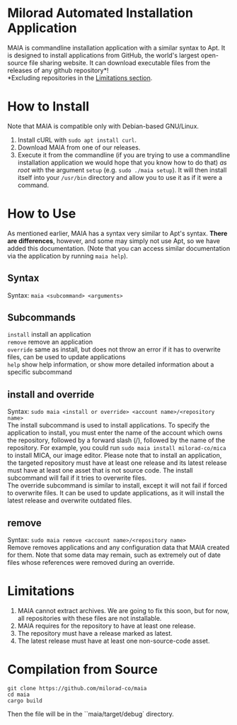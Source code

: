 # Milorad Automated Installation Application
MAIA is commandline installation application with a similar syntax to Apt. It is designed to install applications from GitHub, the world's largest open-source file sharing website. It can download executable files from the releases of any github repository*!<br>
*Excluding repositories in the [Limitations section](https://github.com/milorad-co/maia#Limitations).
# How to Install
Note that MAIA is compatible only with Debian-based GNU/Linux.
1. Install cURL with `sudo apt install curl`.
2. Download MAIA from one of our releases.
3. Execute it from the commandline (if you are trying to use a commandline installation application we would hope that you know how to do that) *as root* with the argument `setup` (e.g. `sudo ./maia setup`). It will then install itself into your `/usr/bin` directory and allow you to use it as if it were a command.
# How to Use
As mentioned earlier, MAIA has a syntax very similar to Apt's syntax. **There are differences**, however, and some may simply not use Apt, so we have added this documentation. (Note that you can access similar documentation via the application by running `maia help`).
## Syntax
Syntax: `maia <subcommand> <arguments>`<br>
## Subcommands
`install`     install an application<br>
`remove`      remove an application<br>
`override`    same as install, but does not throw an error if it has to overwrite files, can be used to update applications<br>
`help`        show help information, or show more detailed information about a specific subcommand
## install and override
Syntax: `sudo maia <install or override> <account name>/<repository name>`<br>
The install subcommand is used to install applications. To specify the application to install, you must enter the name of the account which owns the repository, followed by a forward slash (/), followed by the name of the repository. For example, you could run `sudo maia install milorad-co/mica` to install MICA, our image editor. Please note that to install an application, the targeted repository must have at least one release and its latest release must have at least one asset that is not source code. The install subcommand will fail if it tries to overwrite files.<br>
The override subcommand is similar to install, except it will not fail if forced to overwrite files. It can be used to update applications, as it will install the latest release and overwrite outdated files.
## remove
Syntax: `sudo maia remove <account name>/<repository name>`<br>
Remove removes applications and any configuration data that MAIA created for them. Note that some data may remain, such as extremely out of date files whose references were removed during an override.
# Limitations
1. MAIA cannot extract archives. We are going to fix this soon, but for now, all repositories with these files are not installable.
2. MAIA requires for the repository to have at least one release.
3. The repository must have a release marked as latest.
4. The latest release must have at least one non-source-code asset.
# Compilation from Source
```
git clone https://github.com/milorad-co/maia
cd maia
cargo build
```
Then the file will be in the ``maia/target/debug` directory.
